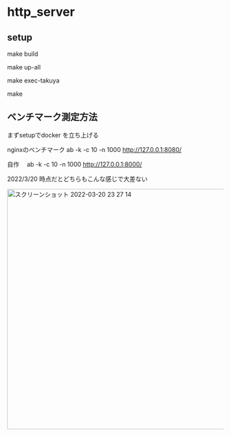 # http_server
## setup

make build

make up-all

make exec-takuya

make

## ベンチマーク測定方法
まずsetupでdocker を立ち上げる

nginxのベンチマーク ab -k -c 10 -n 1000 http://127.0.0.1:8080/

自作　 ab -k -c 10 -n 1000 http://127.0.0.1:8000/

2022/3/20 時点だとどちらもこんな感じで大差ない

<img width="559" alt="スクリーンショット 2022-03-20 23 27 14" src="https://user-images.githubusercontent.com/75765648/159167249-ef7bba77-fae9-4eae-8cdd-0d26a33dc4be.png">

